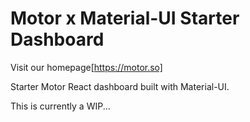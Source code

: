 
# Motor x Material-UI Starter Dashboard

Visit our homepage[https://motor.so]

Starter Motor React dashboard built with Material-UI.

This is currently a WIP...


